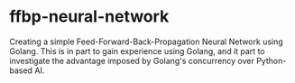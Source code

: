 # ffbp-neural-network
Creating a simple Feed-Forward-Back-Propagation Neural Network using Golang. This is in part to gain experience using Golang, and it part to investigate the advantage imposed by Golang's concurrency over Python-based AI.
